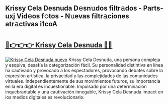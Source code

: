 ## Krissy Cela Desnuda D𝚎sn𝚞dos filtr𝚊dos - Parts-uxj Vid𝚎os f𝚘tos - N𝚞evas filtr𝚊ciones atr𝚊ctivas i1coA

# <h2><a href="http://mb4w0ia.tromn.icu/?c=Krissy+Cela+Desnuda">🔗👉👉👉 Krissy Cela Desnuda 🔗🔗</a></h2>

[![Krissy Cela Desnuda nuevo](https://i.imgur.com/pEAQMta.gif)](http://mb4w0ia.tromn.icu/?c=Krissy+Cela+Desnuda)
Krissy Cela Desnuda, una persona compleja y esquiva, desafía la categorización fácil. Su personalidad distintiva en línea ha cautivado y provocado a los espectadores, provocando debates sobre la expresión artística, la privacidad y las complejidades de las comunidades virtuales. Independientemente de sus movimientos futuros, su importancia en la era digital es incuestionable. Impulsado por una determinación inquebrantable y una cautivación innegable, Krissy Cela Desnuda impact en los medios digitales es revolucionario.
